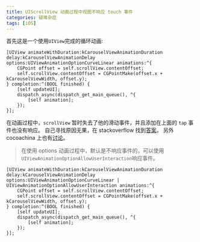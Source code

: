 ```yaml
---
title: UIScrollView 动画过程中视图不响应 touch 事件
categories: 疑难杂症
tags: [iOS]
---
```


首先这是一个使用`UIView`完成的循环动画:
     
```   
[UIView animateWithDuration:kCarouselViewAnimationDuration delay:kCarouselViewAnimationDelay options:UIViewAnimationOptionCurveLinear animations:^{
    CGPoint offset = self.scrollView.contentOffset;
    self.scrollView.contentOffset = CGPointMake(offset.x + kCarouselViewWidth, offset.y);
} completion:^(BOOL finished) {
    [self updateUI];
    dispatch_async(dispatch_get_main_queue(), ^{
        [self animation];
    });
}];
```

<!--more-->

在动画过程中，`scrollView` 暂时失去了他的滑动事件，并且添加在上面的 `tap` 事件也没有响应。
自己寻找原因无果，在 stackoverflow 找到[答案](http://stackoverflow.com/questions/3614116/uiscrollview-touch-events-during-animation-not-firing-with-animatewithduration)。
另外 cocoachina 上也有[讨论](http://www.cocoachina.com/bbs/read.php?tid-67717.html)。

> 在使用 options 动画过程中，默认是不响应事件的，可以使用 
`UIViewAnimationOptionAllowUserInteraction`响应事件。

```
[UIView animateWithDuration:kCarouselViewAnimationDuration delay:kCarouselViewAnimationDelay options:UIViewAnimationOptionCurveLinear | UIViewAnimationOptionAllowUserInteraction animations:^{
    CGPoint offset = self.scrollView.contentOffset;
    self.scrollView.contentOffset = CGPointMake(offset.x + kCarouselViewWidth, offset.y);
} completion:^(BOOL finished) {
    [self updateUI];
    dispatch_async(dispatch_get_main_queue(), ^{
        [self animation];
    });
}];
```

